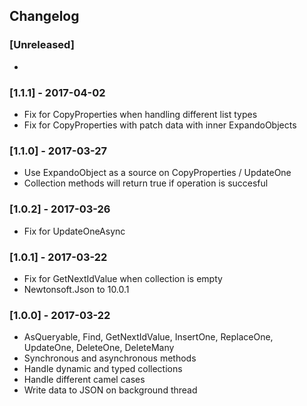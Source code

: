 ## Changelog

### [Unreleased]
* 

### [1.1.1] - 2017-04-02
* Fix for CopyProperties when handling different list types
* Fix for CopyProperties with patch data with inner ExpandoObjects

### [1.1.0] - 2017-03-27
* Use ExpandoObject as a source on CopyProperties / UpdateOne
* Collection methods will return true if operation is succesful

### [1.0.2] - 2017-03-26
* Fix for UpdateOneAsync

### [1.0.1] - 2017-03-22
* Fix for GetNextIdValue when collection is empty
* Newtonsoft.Json to 10.0.1

### [1.0.0] - 2017-03-22
* AsQueryable, Find, GetNextIdValue, InsertOne, ReplaceOne, UpdateOne, DeleteOne, DeleteMany
* Synchronous and asynchronous methods
* Handle dynamic and typed collections
* Handle different camel cases
* Write data to JSON on background thread